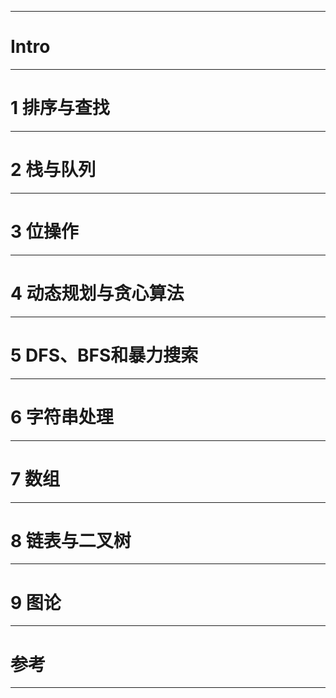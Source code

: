 
---

#  Intro

---

# 1 排序与查找

---

# 2 栈与队列

---

# 3 位操作

---

# 4 动态规划与贪心算法

---

# 5 DFS、BFS和暴力搜索

---

# 6 字符串处理

---

# 7 数组

---

# 8 链表与二叉树

---

# 9 图论

---

# 参考

---
